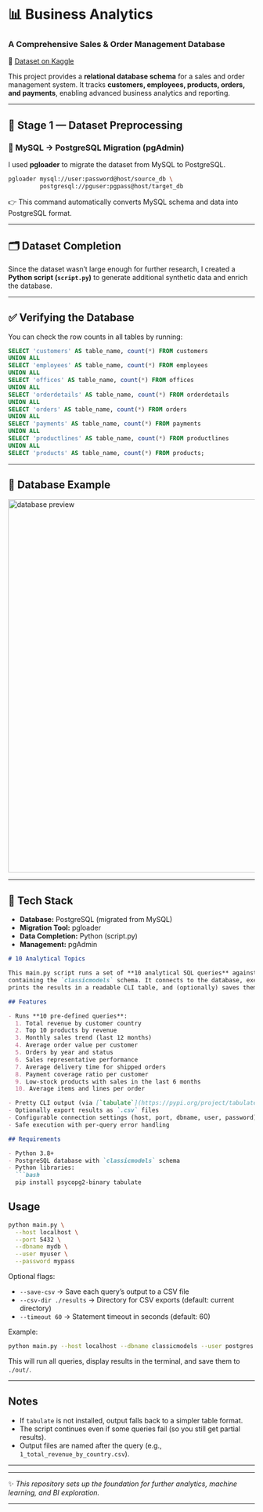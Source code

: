 # 📊 Business Analytics

### A Comprehensive Sales & Order Management Database

🔗 [Dataset on Kaggle](https://www.kaggle.com/datasets/himelsarder/business-database)

This project provides a **relational database schema** for a sales and order management system.
It tracks **customers, employees, products, orders, and payments**, enabling advanced business analytics and reporting.

---

## 🚀 Stage 1 — Dataset Preprocessing

### 🔄 MySQL → PostgreSQL Migration (pgAdmin)

I used **pgloader** to migrate the dataset from MySQL to PostgreSQL.

```bash
pgloader mysql://user:password@host/source_db \
         postgresql://pguser:pgpass@host/target_db
```

👉 This command automatically converts MySQL schema and data into PostgreSQL format.

---

## 🗂️ Dataset Completion

Since the dataset wasn’t large enough for further research, I created a **Python script (`script.py`)** to generate additional synthetic data and enrich the database.

---

## ✅ Verifying the Database

You can check the row counts in all tables by running:

```sql
SELECT 'customers' AS table_name, count(*) FROM customers
UNION ALL
SELECT 'employees' AS table_name, count(*) FROM employees
UNION ALL
SELECT 'offices' AS table_name, count(*) FROM offices
UNION ALL
SELECT 'orderdetails' AS table_name, count(*) FROM orderdetails
UNION ALL
SELECT 'orders' AS table_name, count(*) FROM orders
UNION ALL
SELECT 'payments' AS table_name, count(*) FROM payments
UNION ALL
SELECT 'productlines' AS table_name, count(*) FROM productlines
UNION ALL
SELECT 'products' AS table_name, count(*) FROM products;
```

---

## 📸 Database Example

<img width="1045" height="761" alt="database preview" src="https://github.com/user-attachments/assets/2e52e001-968d-4664-a371-76260de9436b" />

---

## 📌 Tech Stack

* **Database:** PostgreSQL (migrated from MySQL)
* **Migration Tool:** pgloader
* **Data Completion:** Python (script.py)
* **Management:** pgAdmin

````markdown
# 10 Analytical Topics

This main.py script runs a set of **10 analytical SQL queries** against a PostgreSQL database 
containing the `classicmodels` schema. It connects to the database, executes each query, 
prints the results in a readable CLI table, and (optionally) saves them to CSV files.

## Features

- Runs **10 pre-defined queries**:
  1. Total revenue by customer country  
  2. Top 10 products by revenue  
  3. Monthly sales trend (last 12 months)  
  4. Average order value per customer  
  5. Orders by year and status  
  6. Sales representative performance  
  7. Average delivery time for shipped orders  
  8. Payment coverage ratio per customer  
  9. Low-stock products with sales in the last 6 months  
  10. Average items and lines per order  

- Pretty CLI output (via [`tabulate`](https://pypi.org/project/tabulate/)), with fallback to plain text  
- Optionally export results as `.csv` files  
- Configurable connection settings (host, port, dbname, user, password)  
- Safe execution with per-query error handling  

## Requirements

- Python 3.8+
- PostgreSQL database with `classicmodels` schema  
- Python libraries:
  ```bash
  pip install psycopg2-binary tabulate
````

## Usage

```bash
python main.py \
  --host localhost \
  --port 5432 \
  --dbname mydb \
  --user myuser \
  --password mypass
```

Optional flags:

* `--save-csv` → Save each query’s output to a CSV file
* `--csv-dir ./results` → Directory for CSV exports (default: current directory)
* `--timeout 60` → Statement timeout in seconds (default: 60)

Example:

```bash
python main.py --host localhost --dbname classicmodels --user postgres --password secret --save-csv --csv-dir ./out
```

This will run all queries, display results in the terminal, and save them to `./out/`.

---

## Notes

* If `tabulate` is not installed, output falls back to a simpler table format.
* The script continues even if some queries fail (so you still get partial results).
* Output files are named after the query (e.g., `1_total_revenue_by_country.csv`).

---


---

✨ *This repository sets up the foundation for further analytics, machine learning, and BI exploration.*

---


